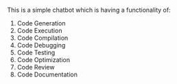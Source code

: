This is a simple chatbot which is having a functionality of:

1. Code Generation
2. Code Execution
3. Code Compilation
4. Code Debugging
5. Code Testing
6. Code Optimization
7. Code Review
8. Code Documentation
